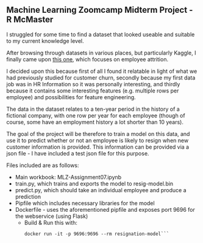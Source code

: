 ## Machine Learning Zoomcamp Midterm Project - R McMaster

I struggled for some time to find a dataset that looked useable and suitable to my current knowledge level.

After browsing through datasets in various places, but particularly Kaggle, I finally came upon [this one](https://www.kaggle.com/HRAnalyticRepository/employee-attrition-data), which focuses on employee attrition.

I decided upon this because first of all I found it relatable in light of what we had previously studied for customer churn, secondly because my first data job was in HR Information so it was personally interesting, and thirdly because it contains some interesting features (e.g. multiple rows per employee) and possibilities for feature engineering.

The data in the dataset relates to a ten-year period in the history of a fictional company, with one row per year for each employee (though of course, some have an employment history a lot shorter than 10 years).

The goal of the project will be therefore to train a model on this data, and use it to predict whether or not an employee is likely to resign when new customer information is provided.  This information can be provided via a json file - I have included a test json file for this purpose.

Files included are as follows:

* Main workbook: MLZ-Assignment07.ipynb
* train.py, which trains and exports the model to resig-model.bin
* predict.py, which should take an individual employee and produce a prediction
* Pipfile which includes necessary libraries for the model
* Dockerfile - uses the aforementioned pipfile and exposes port 9696 for the webservice (using Flask)
    * Build & Run this with: 
        ```docker build -t resignation-model .
        docker run -it -p 9696:9696 --rm resignation-model```